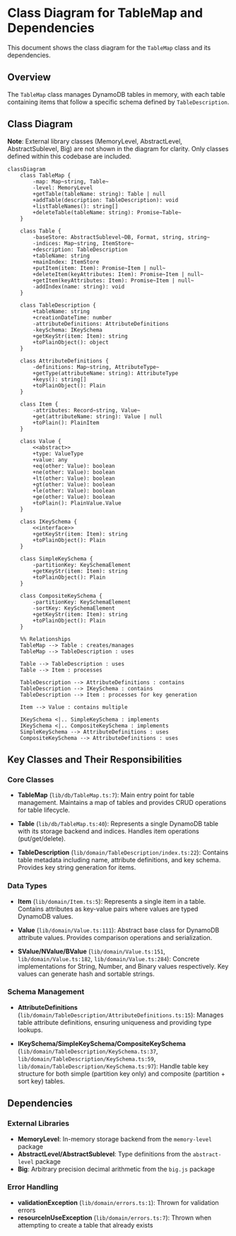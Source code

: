 # Class Diagram for TableMap and Dependencies

This document shows the class diagram for the `TableMap` class and its dependencies.

## Overview

The `TableMap` class manages DynamoDB tables in memory, with each table containing items that follow a specific schema defined by `TableDescription`.

## Class Diagram

**Note**: External library classes (MemoryLevel, AbstractLevel, AbstractSublevel, Big) are not shown in the diagram for clarity. Only classes defined within this codebase are included.

```mermaid
classDiagram
    class TableMap {
        -map: Map~string, Table~
        -level: MemoryLevel
        +getTable(tableName: string): Table | null
        +addTable(description: TableDescription): void
        +listTableNames(): string[]
        +deleteTable(tableName: string): Promise~Table~
    }

    class Table {
        -baseStore: AbstractSublevel~DB, Format, string, string~
        -indices: Map~string, ItemStore~
        +description: TableDescription
        +tableName: string
        +mainIndex: ItemStore
        +putItem(item: Item): Promise~Item | null~
        +deleteItem(keyAttributes: Item): Promise~Item | null~
        +getItem(keyAttributes: Item): Promise~Item | null~
        -addIndex(name: string): void
    }

    class TableDescription {
        +tableName: string
        +creationDateTime: number
        -attributeDefinitions: AttributeDefinitions
        -keySchema: IKeySchema
        +getKeyStr(item: Item): string
        +toPlainObject(): object
    }

    class AttributeDefinitions {
        -definitions: Map~string, AttributeType~
        +getType(attributeName: string): AttributeType
        +keys(): string[]
        +toPlainObject(): Plain
    }

    class Item {
        -attributes: Record~string, Value~
        +get(attributeName: string): Value | null
        +toPlain(): PlainItem
    }

    class Value {
        <<abstract>>
        +type: ValueType
        +value: any
        +eq(other: Value): boolean
        +ne(other: Value): boolean
        +lt(other: Value): boolean
        +gt(other: Value): boolean
        +le(other: Value): boolean
        +ge(other: Value): boolean
        +toPlain(): PlainValue.Value
    }

    class IKeySchema {
        <<interface>>
        +getKeyStr(item: Item): string
        +toPlainObject(): Plain
    }

    class SimpleKeySchema {
        -partitionKey: KeySchemaElement
        +getKeyStr(item: Item): string
        +toPlainObject(): Plain
    }

    class CompositeKeySchema {
        -partitionKey: KeySchemaElement
        -sortKey: KeySchemaElement
        +getKeyStr(item: Item): string
        +toPlainObject(): Plain
    }

    %% Relationships
    TableMap --> Table : creates/manages
    TableMap --> TableDescription : uses

    Table --> TableDescription : uses
    Table --> Item : processes

    TableDescription --> AttributeDefinitions : contains
    TableDescription --> IKeySchema : contains
    TableDescription --> Item : processes for key generation

    Item --> Value : contains multiple

    IKeySchema <|.. SimpleKeySchema : implements
    IKeySchema <|.. CompositeKeySchema : implements
    SimpleKeySchema --> AttributeDefinitions : uses
    CompositeKeySchema --> AttributeDefinitions : uses
```

## Key Classes and Their Responsibilities

### Core Classes

- **TableMap** (`lib/db/TableMap.ts:7`): Main entry point for table management. Maintains a map of tables and provides CRUD operations for table lifecycle.

- **Table** (`lib/db/TableMap.ts:40`): Represents a single DynamoDB table with its storage backend and indices. Handles item operations (put/get/delete).

- **TableDescription** (`lib/domain/TableDescription/index.ts:22`): Contains table metadata including name, attribute definitions, and key schema. Provides key string generation for items.

### Data Types

- **Item** (`lib/domain/Item.ts:5`): Represents a single item in a table. Contains attributes as key-value pairs where values are typed DynamoDB values.

- **Value** (`lib/domain/Value.ts:111`): Abstract base class for DynamoDB attribute values. Provides comparison operations and serialization.

- **SValue/NValue/BValue** (`lib/domain/Value.ts:151`, `lib/domain/Value.ts:182`, `lib/domain/Value.ts:284`): Concrete implementations for String, Number, and Binary values respectively. Key values can generate hash and sortable strings.

### Schema Management

- **AttributeDefinitions** (`lib/domain/TableDescription/AttributeDefinitions.ts:15`): Manages table attribute definitions, ensuring uniqueness and providing type lookups.

- **IKeySchema/SimpleKeySchema/CompositeKeySchema** (`lib/domain/TableDescription/KeySchema.ts:37`, `lib/domain/TableDescription/KeySchema.ts:59`, `lib/domain/TableDescription/KeySchema.ts:97`): Handle table key structure for both simple (partition key only) and composite (partition + sort key) tables.

## Dependencies

### External Libraries
- **MemoryLevel**: In-memory storage backend from the `memory-level` package
- **AbstractLevel/AbstractSublevel**: Type definitions from the `abstract-level` package
- **Big**: Arbitrary precision decimal arithmetic from the `big.js` package

### Error Handling
- **validationException** (`lib/domain/errors.ts:1`): Thrown for validation errors
- **resourceInUseException** (`lib/domain/errors.ts:7`): Thrown when attempting to create a table that already exists